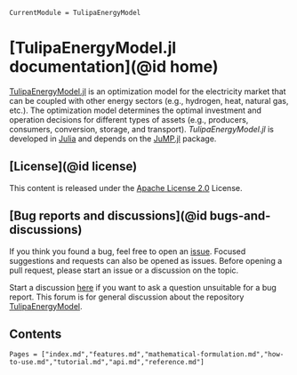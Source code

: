```@meta
CurrentModule = TulipaEnergyModel
```

# [TulipaEnergyModel.jl documentation](@id home)

[TulipaEnergyModel.jl](https://github.com/TulipaEnergy/TulipaEnergyModel.jl) is an optimization model for the electricity market that can be coupled with other energy sectors (e.g., hydrogen, heat, natural gas, etc.). The optimization model determines the optimal investment and operation decisions for different types of assets (e.g., producers, consumers, conversion, storage, and transport). _TulipaEnergyModel.jl_ is developed in [Julia](https://julialang.org/) and depends on the [JuMP.jl](https://github.com/jump-dev/JuMP.jl) package.

## [License](@id license)

This content is released under the [Apache License 2.0](https://www.apache.org/licenses/LICENSE-2.0) License.

## [Bug reports and discussions](@id bugs-and-discussions)

If you think you found a bug, feel free to open an [issue](https://github.com/TulipaEnergy/TulipaEnergyModel.jl/issues).
Focused suggestions and requests can also be opened as issues. Before opening a pull request, please start an issue or a discussion on the topic.

Start a discussion [here](https://github.com/TulipaEnergy/TulipaEnergyModel.jl/discussions) if you want to ask a question unsuitable for a bug report. This forum is for general discussion about the repository [TulipaEnergyModel](https://github.com/TulipaEnergy/TulipaEnergyModel.jl).

## Contents

```@contents
Pages = ["index.md","features.md","mathematical-formulation.md","how-to-use.md","tutorial.md","api.md","reference.md"]
```
